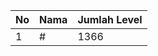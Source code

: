 | No | Nama            | Jumlah Level |
|----|-----------------|--------------|
| 1  | #    |    1366        |
